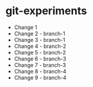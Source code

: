 git-experiments
===============

* Change 1
* Change 2 - branch-1
* Change 3 - branch-1
* Change 4 - branch-2
* Change 5 - branch-2
* Change 6 - branch-3
* Change 7 - branch-3
* Change 8 - branch-4
* Change 9 - branch-4

